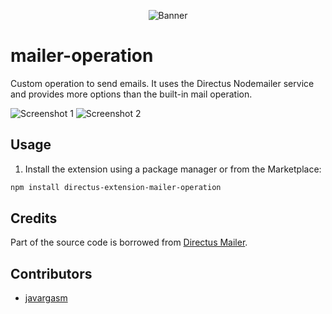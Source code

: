 <p align="center"><img alt="Banner" src="https://raw.githubusercontent.com/nerkarso/directus-extensions/master/.github/banner.png"></p>

# mailer-operation

Custom operation to send emails. It uses the Directus Nodemailer service and provides more options than the built-in mail operation.

![Screenshot 1](https://raw.githubusercontent.com/nerkarso/directus-extensions/master/operations/mailer/.screenshots/01.jpeg)
![Screenshot 2](https://raw.githubusercontent.com/nerkarso/directus-extensions/master/operations/mailer/.screenshots/02.jpeg)

## Usage

1. Install the extension using a package manager or from the Marketplace:

```sh
npm install directus-extension-mailer-operation
```

## Credits

Part of the source code is borrowed from [Directus Mailer](https://github.com/ryntab/Directus-Mailer).

## Contributors

- [javargasm](https://github.com/javargasm)
